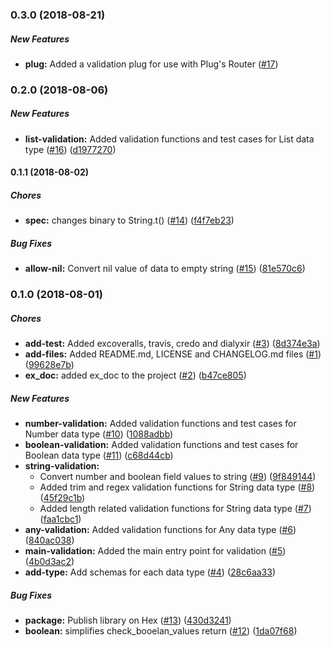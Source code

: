 ### 0.3.0 (2018-08-21)

##### New Features

* **plug:**  Added a validation plug for use with Plug's Router ([#17](https://github.com/lob/litmus/pull/17))

### 0.2.0 (2018-08-06)

##### New Features

* **list-validation:**  Added validation functions and test cases for List data type ([#16](https://github.com/lob/litmus/pull/16)) ([d1977270](https://github.com/lob/litmus/commit/d1977270dc746788966543d646b6612b8621bd09))

#### 0.1.1 (2018-08-02)

##### Chores

* **spec:**  changes binary to String.t() ([#14](https://github.com/lob/litmus/pull/14)) ([f4f7eb23](https://github.com/lob/litmus/commit/f4f7eb23cf21c9d09127eb1f653afb0d013a7169))

##### Bug Fixes

* **allow-nil:**  Convert nil value of data to empty string ([#15](https://github.com/lob/litmus/pull/15)) ([81e570c6](https://github.com/lob/litmus/commit/81e570c600492807fef73a2ac9c47d7c24232ef6))

### 0.1.0 (2018-08-01)

##### Chores

* **add-test:**  Added excoveralls, travis, credo and dialyxir ([#3](https://github.com/lob/litmus/pull/3)) ([8d374e3a](https://github.com/lob/litmus/commit/8d374e3ab8d5441cd4ed6da3fc45eaf4718fda43))
* **add-files:**  Added README.md, LICENSE and CHANGELOG.md files ([#1](https://github.com/lob/litmus/pull/1)) ([99628e7b](https://github.com/lob/litmus/commit/99628e7b89062bab1ac58d6a23227fd456bad4b9))
* **ex_doc:**  added ex_doc to the project ([#2](https://github.com/lob/litmus/pull/2)) ([b47ce805](https://github.com/lob/litmus/commit/b47ce8054087785461eeba7863bd68a75f8d1d0a))

##### New Features

* **number-validation:**  Added validation functions and test cases for Number data type ([#10](https://github.com/lob/litmus/pull/10)) ([1088adbb](https://github.com/lob/litmus/commit/1088adbb6b9083d257e3ed0afb904afd0f1e173e))
* **boolean-validation:**  Added validation functions and test cases for Boolean data type ([#11](https://github.com/lob/litmus/pull/11)) ([c68d44cb](https://github.com/lob/litmus/commit/c68d44cb686df93519b6db2a5bf1773609e415b9))
* **string-validation:**
  *  Convert number and boolean field values to string ([#9](https://github.com/lob/litmus/pull/9)) ([9f849144](https://github.com/lob/litmus/commit/9f84914479411b126a9930b31132f67b06bfd87a))
  *  Added trim and regex validation functions for String data type ([#8](https://github.com/lob/litmus/pull/8)) ([45f29c1b](https://github.com/lob/litmus/commit/45f29c1b6eeaffd9fffa0a2019f3741f54893e88))
  *  Added length related validation functions for String data type ([#7](https://github.com/lob/litmus/pull/7)) ([faa1cbc1](https://github.com/lob/litmus/commit/faa1cbc1dbd55b71a2617d855924b00e24238141))
* **any-validation:**  Added validation functions for Any data type ([#6](https://github.com/lob/litmus/pull/6)) ([840ac038](https://github.com/lob/litmus/commit/840ac03837212322d4ead54801448f575b35e62b))
* **main-validation:**  Added the main entry point for validation ([#5](https://github.com/lob/litmus/pull/5)) ([4b0d3ac2](https://github.com/lob/litmus/commit/4b0d3ac25e69dff8c9a1ae277cef9c4fb02f94eb))
* **add-type:**  Add schemas for each data type ([#4](https://github.com/lob/litmus/pull/4)) ([28c6aa33](https://github.com/lob/litmus/commit/28c6aa33daafa5aff3ee4dd190832039a0a26c8c))

##### Bug Fixes

* **package:**  Publish library on Hex ([#13](https://github.com/lob/litmus/pull/13)) ([430d3241](https://github.com/lob/litmus/commit/430d3241e3c971355c0946c815548039e8267d1b))
* **boolean:**  simplifies check_booelan_values return ([#12](https://github.com/lob/litmus/pull/12)) ([1da07f68](https://github.com/lob/litmus/commit/1da07f6878b339a76f5b3a5f83b9c9cfde16735b))
